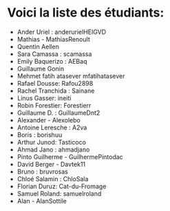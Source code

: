 # Voici la liste des étudiants:

- Ander Uriel : anderurielHEIGVD
- Mathias - MathiasRenoult
- Quentin Aellen
- Sara Camassa : scamassa
- Emily Baquerizo : AEBaq
- Guillaume Gonin
- Mehmet fatih atasever mfatihatasever
- Rafael Dousse: Rafou2898
- Rachel Tranchida : Sainane
- Linus Gasser: ineiti
- Robin Forestier: Forestierr
- Guillaume D. : GuillaumeDnt2
- Alexander - Alexolebo
- Antoine Leresche : A2va
- Boris : borishuu
- Arthur Junod: Tasticoco
- Ahmad Jano : ahmadjano
- Pinto Guilherme - GuilhermePintodac
- David Berger - Davtek11
- Bruno : bruvrosas
- Chloé Salamin : ChloSala
- Florian Duruz: Cat-du-Fromage
- Samuel Roland: samuelroland
- Alan - AlanSottile

